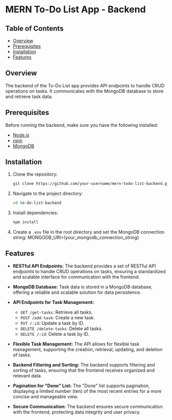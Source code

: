 # MERN To-Do List App - Backend

## Table of Contents

- [Overview](#overview)
- [Prerequisites](#prerequisites)
- [Installation](#installation)
- [Features](#features)

## Overview

The backend of the To-Do List app provides API endpoints to handle CRUD operations on tasks. It communicates with the MongoDB database to store and retrieve task data.

## Prerequisites

Before running the backend, make sure you have the following installed:

- [Node.js](https://nodejs.org/)
- [npm](https://www.npmjs.com/)
- [MongoDB](https://www.mongodb.com/try/download/community)

## Installation

1. Clone the repository:
   ```bash
   git clone https://github.com/your-username/mern-todo-list-backend.git
2. Navigate to the project directory:
   ```bash
   cd to-do-list-backend
3. Install dependencies:
   ```bash
   npm install
4. Create a `.env` file in the root directory and set the MongoDB connection string:
   MONGODB_URI=(your_mongodb_connection_string)

## Features

- **RESTful API Endpoints:**
  The backend provides a set of RESTful API endpoints to handle CRUD operations on tasks, ensuring a standardized and scalable interface for communication with the frontend.

- **MongoDB Database:**
  Task data is stored in a MongoDB database, offering a reliable and scalable solution for data persistence.

- **API Endpoints for Task Management:**
  - `GET /get-tasks`: Retrieve all tasks.
  - `POST /add-task`: Create a new task.
  - `PUT /:id`: Update a task by ID.
  - `DELETE /delete-tasks`: Delete all tasks.
  - `DELETE /:id`: Delete a task by ID.

- **Flexible Task Management:**
  The API allows for flexible task management, supporting the creation, retrieval, updating, and deletion of tasks.

- **Backend Filtering and Sorting:**
  The backend supports filtering and sorting of tasks, ensuring that the frontend receives organized and relevant data.

- **Pagination for "Done" List:**
  The "Done" list supports pagination, displaying a limited number (ten) of the most recent entries for a more concise and manageable view.

- **Secure Communication:**
  The backend ensures secure communication with the frontend, protecting data integrity and user privacy.

